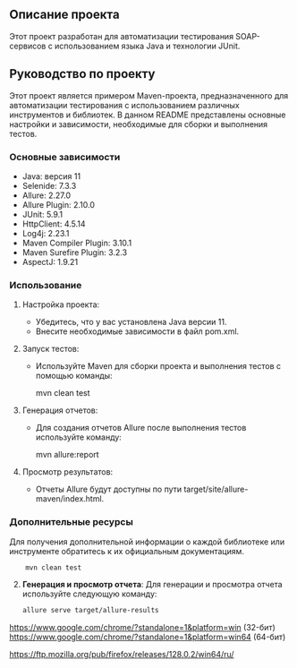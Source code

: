 ## Описание проекта

Этот проект разработан для автоматизации тестирования SOAP-сервисов с использованием языка Java и технологии JUnit.

## Руководство по проекту

Этот проект является примером Maven-проекта, предназначенного для автоматизации тестирования с использованием различных инструментов и библиотек. В данном README представлены основные настройки и зависимости, необходимые для сборки и выполнения тестов.

### Основные зависимости

- Java: версия 11
- Selenide: 7.3.3
- Allure: 2.27.0
- Allure Plugin: 2.10.0
- JUnit: 5.9.1
- HttpClient: 4.5.14
- Log4j: 2.23.1
- Maven Compiler Plugin: 3.10.1
- Maven Surefire Plugin: 3.2.3
- AspectJ: 1.9.21

### Использование

1. Настройка проекта:
    - Убедитесь, что у вас установлена Java версии 11.
    - Внесите необходимые зависимости в файл pom.xml.

2. Запуск тестов:
    - Используйте Maven для сборки проекта и выполнения тестов с помощью команды:

      mvn clean test


3. Генерация отчетов:
    - Для создания отчетов Allure после выполнения тестов используйте команду:

      mvn allure:report


4. Просмотр результатов:
    - Отчеты Allure будут доступны по пути target/site/allure-maven/index.html.

### Дополнительные ресурсы

Для получения дополнительной информации о каждой библиотеке или инструменте обратитесь к их официальным документациям.
 ```sh
     mvn clean test

 ```

2. **Генерация и просмотр отчета**: Для генерации и просмотра отчета используйте следующую команду:
    ```sh
    allure serve target/allure-results

    ```

https://www.google.com/chrome/?standalone=1&platform=win (32-бит)
https://www.google.com/chrome/?standalone=1&platform=win64 (64-бит)

https://ftp.mozilla.org/pub/firefox/releases/128.0.2/win64/ru/